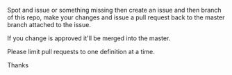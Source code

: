 Spot and issue or something missing then create an issue and then branch of this repo, 
make your changes and issue a pull request back to the master branch attached to the issue.

If you change is approved it'll be merged into the master.

Please limit pull requests to one definition at a time.

Thanks
